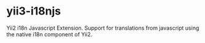 # yii3-i18njs
Yii2 i18n Javascript Extension. Support for translations from javascript using the native i18n component of Yii2.
